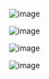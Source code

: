 ![image](https://user-images.githubusercontent.com/60442877/226225899-c0557293-61e9-4090-96b7-b870ccd3ffe0.png)

![image](https://user-images.githubusercontent.com/60442877/226225942-c1df8a9d-2255-49c8-95b0-91365915eae4.png)

![image](https://user-images.githubusercontent.com/60442877/226226554-099c6a9d-0a71-4540-9f3c-4402f57a778a.png)

![image](https://user-images.githubusercontent.com/60442877/226226569-e96be92a-d383-45d3-b85a-170468eee585.png)
